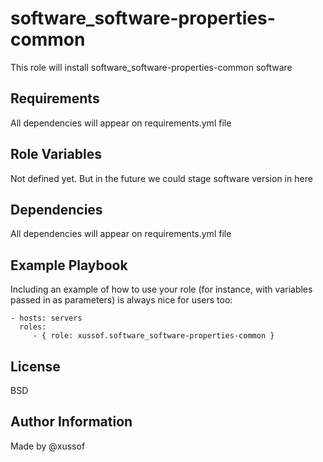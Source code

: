software_software-properties-common
=========

This role will install software_software-properties-common software

Requirements
------------

All dependencies will appear on requirements.yml file

Role Variables
--------------

Not defined yet. But in the future we could stage software version in here

Dependencies
------------

All dependencies will appear on requirements.yml file

Example Playbook
----------------

Including an example of how to use your role (for instance, with variables passed in as parameters) is always nice for users too:

    - hosts: servers
      roles:
         - { role: xussof.software_software-properties-common }

License
-------

BSD

Author Information
------------------
Made by @xussof
